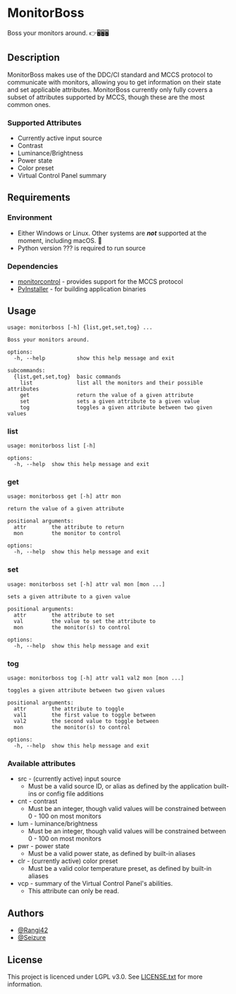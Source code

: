 # MonitorBoss

Boss your monitors around. 👉🖥️🖥️🖥️

## Description
MonitorBoss makes use of the DDC/CI standard and MCCS protocol to communicate with monitors, allowing you to get information on their state and set applicable attributes. MonitorBoss currently only fully covers a subset of attributes supported by MCCS, though these are the most common ones.

### Supported Attributes
* Currently active input source
* Contrast
* Luminance/Brightness
* Power state
* Color preset
* Virtual Control Panel summary

## Requirements

### Environment
- Either Windows or Linux. Other systems are ***not*** supported at the moment, including macOS. 🙁
- Python version ??? is required to run source

### Dependencies

* [monitorcontrol](https://pypi.org/project/monitorcontrol/) - provides support for the MCCS protocol
* [PyInstaller](https://pypi.org/project/pyinstaller/) - for building application binaries

## Usage
```commandline
usage: monitorboss [-h] {list,get,set,tog} ...

Boss your monitors around.

options:
  -h, --help          show this help message and exit

subcommands:
  {list,get,set,tog}  basic commands
    list              list all the monitors and their possible attributes
    get               return the value of a given attribute
    set               sets a given attribute to a given value
    tog               toggles a given attribute between two given values
```

### list
```commandline
usage: monitorboss list [-h]

options:
  -h, --help  show this help message and exit
```

### get
```commandline
usage: monitorboss get [-h] attr mon

return the value of a given attribute

positional arguments:
  attr        the attribute to return
  mon         the monitor to control

options:
  -h, --help  show this help message and exit
```

### set
```commandline
usage: monitorboss set [-h] attr val mon [mon ...]

sets a given attribute to a given value

positional arguments:
  attr        the attribute to set
  val         the value to set the attribute to
  mon         the monitor(s) to control

options:
  -h, --help  show this help message and exit
```

### tog
```commandline
usage: monitorboss tog [-h] attr val1 val2 mon [mon ...]

toggles a given attribute between two given values

positional arguments:
  attr        the attribute to toggle
  val1        the first value to toggle between
  val2        the second value to toggle between
  mon         the monitor(s) to control

options:
  -h, --help  show this help message and exit
```

### Available attributes
* src - (currently active) input source
  * Must be a valid source ID, or alias as defined by the application built-ins or config file additions
* cnt - contrast
  * Must be an integer, though valid values will be constrained between 0 - 100 on most monitors
* lum - luminance/brightness
  * Must be an integer, though valid values will be constrained between 0 - 100 on most monitors
* pwr - power state
  * Must be a valid power state, as defined by built-in aliases
* clr - (currently active) color preset
  * Must be a valid color temperature preset, as defined by built-in aliases
* vcp - summary of the Virtual Control Panel's abilities.
  * This attribute can only be read.

## Authors
* [@Rangi42](https://github.com/Rangi42)
* [@Seizure](https://github.com/Seizure)

## License
This project is licenced under LGPL v3.0. See [LICENSE.txt](LICENSE.txt) for more information.